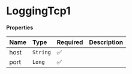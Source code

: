# LoggingTcp1

**Properties**

| Name | Type     | Required | Description |
| :--- | :------- | :------- | :---------- |
| host | `String` | ✅       |             |
| port | `Long`   | ✅       |             |
